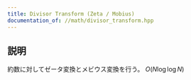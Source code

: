 ```yaml
---
title: Divisor Transform (Zeta / Mobius)
documentation_of: //math/divisor_transform.hpp
---
```


## 説明

約数に対してゼータ変換とメビウス変換を行う。 $O(N\log \log N)$